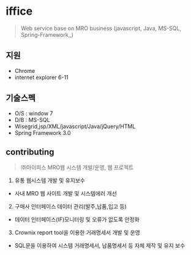 # iffice
> Web service base on MRO business
(javascript, Java, MS-SQL, Spring-Framework,,)

## 지원
- Chrome
- internet explorer 6-11

## 기술스펙
- O/S : window 7
- D/B : MS-SQL
- Wisegrid,jsp/XML/javascript/Java/jQuery/HTML
- Spring Framework 3.0


## contributing
> ㈜아이피스 MRO웹 시스템 개발/운영, 웹 프로젝트
1. 유통 웹시스템 개발 및 유지보수
- 사내 MRO 웹 사이트 개발 및 시스템에러 개선
2. 구매사 인터페이스 데이터 관리(발주,납품,입고 등)
- 데이터 인터페이스(IF)모니터링 및 오류가 없도록 안정화 
3. Crownix report tool을 이용한 거래명세서 개발 및 운영
- SQL문을 이용하여 시스템 거래명세서, 납품명세서 등 자체 제작 및 유지 보수 
 
